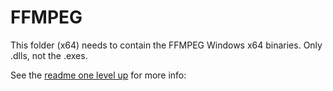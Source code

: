 # FFMPEG

This folder (x64) needs to contain the FFMPEG Windows x64 binaries. Only .dlls, not the .exes.

See the [readme one level up](/src/Camera.App/Ffmpeg) for more info:
